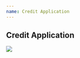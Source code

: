 ```yaml
---
name: Credit Application
---
```


## Credit Application

![](https://bwec-file.oss-cn-hongkong.aliyuncs.com/mall/DES_IMG_e24ec000-417d-11e9-aa1b-e3a450dc49df.png) 
